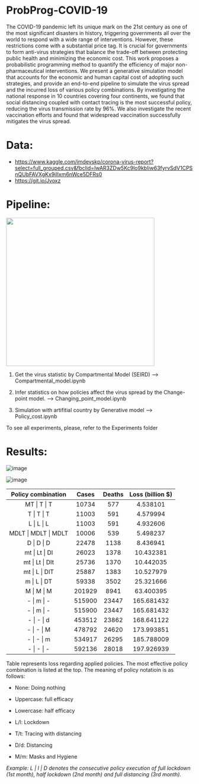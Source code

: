 # ProbProg-COVID-19

The COVID-19 pandemic left its unique mark on the 21st century as one of the most significant disasters in history, triggering governments all over the world to respond with a wide range of interventions. However, these restrictions come with a substantial price tag. It is crucial for governments to form anti-virus strategies that balance the trade-off between protecting public health and minimizing the economic cost. This work proposes a probabilistic programming method to quantify the efficiency of major non-pharmaceutical interventions. We present a generative simulation model that accounts for the economic and human capital cost of adopting such strategies, and provide an end-to-end pipeline to simulate the virus spread and the incurred loss of various policy combinations. By investigating the national response in 10 countries covering four continents, we found that social distancing coupled with contact tracing is the most successful policy, reducing the virus transmission rate by 96\%. We also investigate the recent vaccination efforts and found that widespread vaccination successfully mitigates the virus spread.

# Data:
* https://www.kaggle.com/imdevskp/corona-virus-report?select=full_grouped.csv&fbclid=IwAR3ZDw5Kc9lo9kbIiw63fyrvSdV1CPSnQUbFAVXgKx9jIIxm6nWce5DFRs0 
* https://git.io/Jvoxz

# Pipeline:

<img src="https://user-images.githubusercontent.com/50063452/120110974-e9708a80-c1aa-11eb-9be5-9177e590d02f.png" width = "400" height = "400">

1. Get the virus statistic by Compartmental Model  (SEIRD) --> Compartmental_model.ipynb

2. Infer statistics on how policies affect the virus spread by the Change-point model. --> Changing_point_model.ipynb

3. Simulation with artifitial country by Generative model --> Policy_cost.ipynb

To see all experiments, please, refer to the Experiments folder


# Results:

![image](https://user-images.githubusercontent.com/50063452/120111026-2b013580-c1ab-11eb-87f0-bd749d922ec4.png)

![image](https://user-images.githubusercontent.com/50063452/120111036-381e2480-c1ab-11eb-9d74-68994bdee294.png)


|  Policy combination  |  Cases | Deaths |    Loss (billion $)    |
|:--------------------:|:------:|:------:|:----------------------:|
|     MT \| T \| T     |  10734 |   577  |  4.538101  |
|      T \| T \| T     |  11003 |   591  |  4.579994  |
|      L \| L \| L     |  11003 |   591  |  4.932606  |
| MDLT \| MDLT \| MDLT |  10006 |   539  |  5.498237  |
|      D \| D \| D     |  22478 |  1138  |  8.436941  |
|    mt \| Lt \| Dl    |  26023 |  1378  |  10.432381 |
|    mt \| Lt \| Dlt   |  25736 |  1370  |  10.442035 |
|    mt \| L \| DlT    |  25887 |  1383  |  10.527979 |
|     m \| L \| DT     |  59338 |  3502  |  25.321666 |
|      M \| M \| M     | 201929 |  8941  |  63.400395 |
|      - \| m \| -     | 515900 |  23447 | 165.681432 |
|      - \| m \| -     | 515900 |  23447 | 165.681432 |
|      - \| - \| d     | 453512 |  23862 | 168.641122 |
|      - \| - \| M     | 478792 |  24620 | 173.993851 |
|      - \| - \| m     | 534917 |  26295 | 185.788009 |
|      - \| - \| -     | 592136 |  28018 | 197.926939 |

Table represents loss regarding applied policies. The most effective policy combination is listed at the top. The meaning of policy notatioin is as follows:

*   None: Doing nothing
*   Uppercase: full efficacy
*   Lowercase: half efficacy


*   L/l: Lockdown
*   T/t: Tracing with distancing
*   D/d: Distancing
*   M/m: Masks and Hygiene

*Example: L | l | D denotes the consecutive policy execution of full lockdown (1st month), half lockdown (2nd month) and full distancing (3rd month).*
